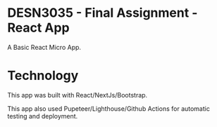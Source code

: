 # DESN3035 - Final Assignment - React App

A Basic React Micro App.

# Technology

This app was built with React/NextJs/Bootstrap.

This app also used Pupeteer/Lighthouse/Github Actions for automatic testing 
and deployment.
